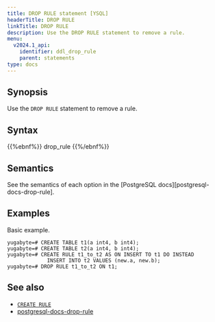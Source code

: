 ```yaml
---
title: DROP RULE statement [YSQL]
headerTitle: DROP RULE
linkTitle: DROP RULE
description: Use the DROP RULE statement to remove a rule.
menu:
  v2024.1_api:
    identifier: ddl_drop_rule
    parent: statements
type: docs
---
```


## Synopsis

Use the `DROP RULE` statement to remove a rule.

## Syntax

{{%ebnf%}}
  drop_rule
{{%/ebnf%}}

## Semantics

See the semantics of each option in the [PostgreSQL docs][postgresql-docs-drop-rule].

## Examples

Basic example.

```plpgsql
yugabyte=# CREATE TABLE t1(a int4, b int4);
yugabyte=# CREATE TABLE t2(a int4, b int4);
yugabyte=# CREATE RULE t1_to_t2 AS ON INSERT TO t1 DO INSTEAD
             INSERT INTO t2 VALUES (new.a, new.b);
yugabyte=# DROP RULE t1_to_t2 ON t1;
```

## See also

- [`CREATE RULE`](../ddl_create_rule)
- [postgresql-docs-drop-rule](https://www.postgresql.org/docs/current/sql-droprule.html)
